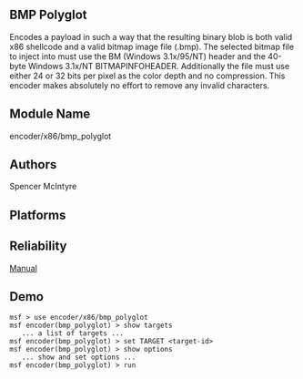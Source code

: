 ## BMP Polyglot

Encodes a payload in such a way that the resulting binary 
blob is both valid x86 shellcode and a valid bitmap image 
file (.bmp). The selected bitmap file to inject into must 
use the BM (Windows 3.1x/95/NT) header and the 40-byte 
Windows 3.1x/NT BITMAPINFOHEADER. Additionally the file must 
use either 24 or 32 bits per pixel as the color depth and no 
compression. This encoder makes absolutely no effort to 
remove any invalid characters.


## Module Name
encoder/x86/bmp_polyglot

## Authors
Spencer McIntyre





## Platforms


## Reliability
[Manual](https://github.com/rapid7/metasploit-framework/wiki/Exploit-Ranking)

## Demo

```
msf > use encoder/x86/bmp_polyglot
msf encoder(bmp_polyglot) > show targets
   ... a list of targets ...
msf encoder(bmp_polyglot) > set TARGET <target-id>
msf encoder(bmp_polyglot) > show options
   ... show and set options ...
msf encoder(bmp_polyglot) > run
```
    
    